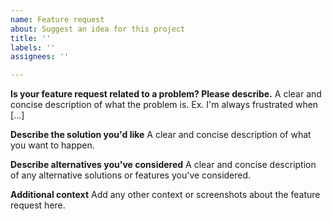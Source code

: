 ```yaml
---
name: Feature request
about: Suggest an idea for this project
title: ''
labels: ''
assignees: ''

---
```


<!-- 
Thank you for contributing to the Helio-KNOW community by
taking the time to suggest a new Helio-KNOW feature. Please
describe the suggestion in detail.

You can delete the sections that don't apply to your
issue. 

You can view the final output by clicking the preview
button above.
-->

**Is your feature request related to a problem? Please describe.**
A clear and concise description of what the problem is. Ex. I'm always frustrated when [...]

**Describe the solution you'd like**
A clear and concise description of what you want to happen.

**Describe alternatives you've considered**
A clear and concise description of any alternative solutions or features you've considered.

**Additional context**
Add any other context or screenshots about the feature request here.
